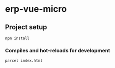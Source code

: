 # erp-vue-micro

## Project setup
```
npm install
```

### Compiles and hot-reloads for development
```
parcel index.html
```




